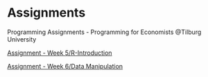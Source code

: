 # Assignments
Programming Assignments - Programming for Economists @Tilburg University

[Assignment - Week 5/R-Introduction](https://github.com/moraesmark/Assignments/blob/master/Assignment_week_5_MarkMoraes_2001441.ipynb)

[Assignment - Week 6/Data Manipulation](https://github.com/moraesmark/Assignments/blob/master/Assignement%20Week%206%20-%20Mark%20MoraesS2001441.ipynb)
